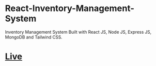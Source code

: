 # React-Inventory-Management-System
Inventory Management System Built with React JS, Node JS, Express JS, MongoDB and Tailwind CSS.

# [Live](https://inventory-managment-ruby.vercel.app/login)
